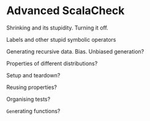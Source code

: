 # Advanced ScalaCheck

Shrinking and its stupidity. Turning it off.

Labels and other stupid symbolic operators

Generating recursive data. Bias. Unbiased generation?

Properties of different distributions?

Setup and teardown?

Reusing properties?

Organising tests?

`Gen`erating functions?
